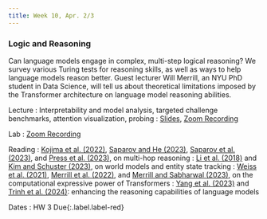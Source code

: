 ```yaml
---
title: Week 10, Apr. 2/3
---
```


### Logic and Reasoning

Can language models engage in complex, multi-step logical reasoning? We survey various Turing tests for reasoning skills, as well as ways to help language models reason better. Guest lecturer Will Merrill, an NYU PhD student in Data Science, will tell us about theoretical limitations imposed by the Transformer architecture on language model reasoning abilities.

Lecture
: Interpretability and model analysis, targeted challenge benchmarks, attention visualization, probing
: [Slides](https://drive.google.com/file/d/1Bhz1Yk4LbxNSgbUm0g0xFfcBzyAT2DW0/view?usp=drive_link), [Zoom Recording](https://nyu.zoom.us/rec/share/KHv6ASspyhyGReABX568lyK9oUJF8WzBBe3McBtY8eGiDIhtWA6jBjnzGngB_QP3.nqM6U7Fr-Mr0TQMv)

Lab
: [Zoom Recording](https://nyu.zoom.us/rec/share/4V4sGURgXccK26lfR8LsVTafYzsprz3RXoaavNr38DbGOp6QkdPZ2V6SM7a619G2.yAab_0Pqw_wzsTap)

Reading
: [Kojima et al. (2022)](https://arxiv.org/abs/2205.11916), [Saparov and He (2023)](https://arxiv.org/abs/2210.01240), [Saparov et al. (2023)](https://arxiv.org/abs/2305.15269), and [Press et al. (2023)](https://arxiv.org/abs/2210.03350), on multi-hop reasoning
: [Li et al. (2018)](https://arxiv.org/abs/2106.00737) and [Kim and Schuster (2023)](https://arxiv.org/abs/2305.02363), on world models and entity state tracking
: [Weiss et al. (2021)](https://arxiv.org/abs/2106.06981), [Merrill et al. (2022)](https://arxiv.org/abs/2106.16213), and [Merrill and Sabharwal (2023)](https://arxiv.org/abs/2310.07923), on the computational expressive power of Transformers
: [Yang et al. (2023)](https://arxiv.org/abs/2306.15626) and [Trinh et al. (2024)](https://www.nature.com/articles/s41586-023-06747-5): enhancing the reasoning capabilities of language models

Dates
: <span>HW 3 Due</span>{:.label.label-red}